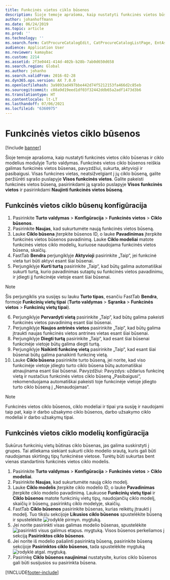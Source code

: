 ```yaml
---
title: Funkcinės vietos ciklo būsenos
description: Šioje temoje aprašoma, kaip nustatyti funkcinės vietos būsenas ir ciklo modelius modulyje Turto valdymas.
author: johanhoffmann
ms.date: 06/24/2019
ms.topic: article
ms.prod: ''
ms.technology: ''
ms.search.form: CatProcureCatalogEdit, CatProcureCatalogListPage, EntAssetFunctionalLocationLifecycleModel, EntAssetFunctionalLocationLifecycleState
audience: Application User
ms.reviewer: kamaybac
ms.custom: 2214
ms.assetid: 2f3e0441-414d-402b-b28b-7ab0d650d658
ms.search.region: Global
ms.author: johanho
ms.search.validFrom: 2016-02-28
ms.dyn365.ops.version: AX 7.0.0
ms.openlocfilehash: 3a9893ad497bbe442d74f5212153fa466d2c85eb
ms.sourcegitcommit: c08a9d19eed1df03f32442ddb65a2adf1473d3b6
ms.translationtype: HT
ms.contentlocale: lt-LT
ms.lasthandoff: 07/06/2021
ms.locfileid: "6360975"
---
```

# <a name="functional-location-lifecycle-states"></a>Funkcinės vietos ciklo būsenos

[!include [banner](../../includes/banner.md)]

 

Šioje temoje aprašoma, kaip nustatyti funkcinės vietos ciklo būsenas ir ciklo modelius modulyje Turto valdymas. Funkcinės vietos ciklo būsenos reiškia galimas funkcinės vietos būsenas, pavyzdžiui, sukurta, aktyvioji ir pasibaigusi. Visas funkcines vietas, neatsižvelgiant į jų ciklo būseną, galite peržiūrėti sąrašo puslapyje **Visos funkcinės vietos**. Galite pakeisti funkcinės vietos būseną, pasirinkdami ją sąrašo puslapyje **Visos funkcinės vietos** ir pasirinkdami **Naujinti funkcinės vietos būseną**.

## <a name="set-up-functional-location-lifecycle-states"></a>Funkcinės vietos ciklo būsenų konfigūracija

1. Pasirinkite **Turto valdymas** > **Konfigūracija** > **Funkcinės vietos** > **Ciklo būsenos**.
2. Pasirinkite **Naujas**, kad sukurtumėte naują funkcinės vietos būseną.
3. Lauke **Ciklo būsena** įterpkite būsenos ID, o lauke **Pavadinimas** įterpkite funkcinės vietos būsenos pavadinimą. Lauke **Ciklo modeliai** matote funkcinės vietos ciklo modelių, kuriuose naudojama funkcinės vietos būsena, skaičių.
4. FastTab **Bendra** perjungiklyje **Aktyvioji** pasirinkite „Taip“, jei funkcinė vieta turi būti aktyvi esant šiai būsenai.
5. Perjungiklyje **Kurti turtą** pasirinkite „Taip“, kad būtų galima automatiškai sukurti turtą, kurio pavadinimas sutaptų su funkcinės vietos pavadinimu, ir įdiegti jį funkcinėje vietoje esant šiai būsenai.  
>[!NOTE]
>Šis perjungiklis yra susijęs su lauku **Turto tipas**, esančiu FastTab **Bendra**, formoje **Funkcinių vietų tipai** (**Turto valdymas** > **Sąranka** > **Funkcinės vietos** > **Funkcinių vietų tipai**).
6. Perjungiklyje **Pervardyti vietą** pasirinkite „Taip“, kad būtų galima pakeisti funkcinės vietos pavadinimą esant šiai būsenai.
7. Perjungiklyje **Naujos antrinės vietos** pasirinkite „Taip“, kad būtų galima įtraukti naujas funkcinės vietos antrines vietas esant šiai būsenai.
8. Perjungiklyje **Diegti turtą** pasirinkite „Taip“, kad esant šiai būsenai funkcinėje vietoje būtų galima diegti turtą.
9. Perjungiklyje **Naikinti funkcinę vietą** pasirinkite „Taip“, kad esant šiai būsenai būtų galima panaikinti funkcinę vietą.
10. Lauke **Ciklo būsena** pasirinkite turto būseną, jei norite, kad viso funkcinėje vietoje įdiegto turto ciklo būsena būtų automatiškai atnaujinama esant šiai būsenai. Pavyzdžiui: Pavyzdys: uždarius funkcinę vietą ir nustačius funkcinės vietos ciklo būseną „Pasibaigusi“, rekomenduojama automatiškai pakeisti toje funkcinėje vietoje įdiegto turto ciklo būseną į „Nenaudojamas“.


>[!NOTE]
>Funkcinės vietos ciklo būsenos, ciklo modeliai ir tipai yra susiję ir naudojami taip pat, kaip ir darbo užsakymo ciklo būsenos, darbo užsakymo ciklo modeliai ir darbo užsakymų tipai. 

## <a name="set-up-functional-location-lifecycle-models"></a>Funkcinės vietos ciklo modelių konfigūracija

Sukūrus funkcinių vietų būtinas ciklo būsenas, jas galima suskirstyti į grupes. Tai atliekama siekiant sukurti ciklo modelio srautą, kuris gali būti naudojamas skirtingų tipų funkcinėse vietose. Turėtų būti sukurtas bent vienas standartinis funkcinės vietos ciklo modelis.

1. Pasirinkite **Turto valdymas** > **Konfigūracija** > **Funkcinės vietos** > **Ciklo modeliai**.
2. Pasirinkite **Naujas**, kad sukurtumėte naują ciklo modelį.
3. Lauke **Ciklo modelis** įterpkite ciklo modelio ID, o lauke **Pavadinimas** įterpkite ciklo modelio pavadinimą. Laukuose **Funkcinių vietų tipai** ir **Ciklo būsenos** matote funkcinių vietų tipų, naudojančių ciklo modelį, skaičių ir būsenų, pasirinktų ciklo modelyje, skaičių.
4. FastTab **Ciklo būsenos** pasirinkite būsenas, kurias reikėtų įtraukti į modelį. Tuo tikslu sekcijoje **Likusios ciklo būsenos** spustelėkite būseną ir spustelėkite ![rodyklė pirmyn.](media/02-setup-for-functional-locations.png) mygtuką.
5. Jei norite pasirinkti visas galimas modelio būsenas, spustelėkite ![pasirinkti visus galimus etapus.](media/03-setup-for-functional-locations.png) mygtuką. Visos būsenos perkeliamos į sekciją **Pasirinktos ciklo būsenos**.
6. Jei norite iš modelio pašalinti pasirinktą būseną, pasirinkite būseną sekcijoje **Pasirinktos ciklo būsenos**, tada spustelėkite mygtuką ![rodyklė atgal.](media/04-setup-for-functional-locations.png) mygtuką.
7. Pasirinkę **Ciklo būsenos naujinimai** nustatysite, kurios ciklo būsenos gali būti susijusios su pasirinkta būsena.


[!INCLUDE[footer-include](../../../includes/footer-banner.md)]